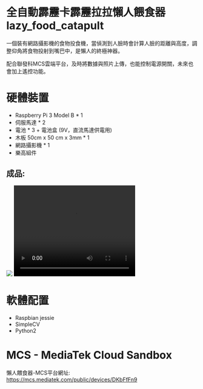 # <b>全自動霹靂卡霹靂拉拉懶人餵食器 lazy_food_catapult</b>

一個裝有網路攝影機的食物投食機，當偵測到人臉時會計算人臉的距離與高度，調整仰角將食物投射到嘴巴中，是懶人的終極神器。

配合聯發科MCS雲端平台，及時將數據與照片上傳，也能控制電源開關，未來也會加上遙控功能。

# <b>硬體裝置</b>
* Raspberry Pi 3 Model B * 1
* 伺服馬達 * 2
* 電池 * 3 + 電池盒 (9V，直流馬達供電用)
* 木板 50cm x 50 cm x 3mm * 1
* 網路攝影機 * 1
* 樂高組件

<h2><b> 成品: </b></h2>
<img src="https://github.com/lspss95207/lazy_food_catapult/blob/master/%E9%A3%9F%E7%89%A9%E6%8A%95%E9%A3%9F%E6%A9%9F.png"/>
<video width="320" height="240" controls>
  <source src="https://github.com/lspss95207/lazy_food_catapult/blob/master/Demo_video.mp4" type="video/mp4">
Your browser does not support the video tag.
</video>

# 軟體配置
* Raspbian jessie
* SimpleCV
* Python2

# MCS - MediaTek Cloud Sandbox
懶人餵食器-MCS平台網址:
https://mcs.mediatek.com/public/devices/DKbFfFn9



